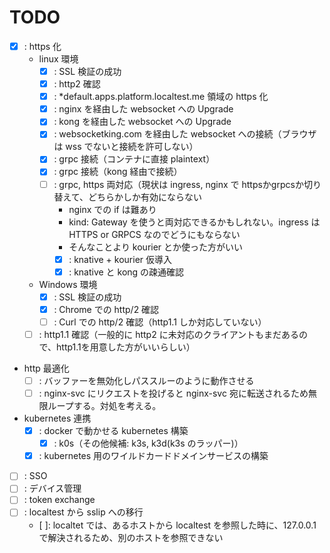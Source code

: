 # TODO

* [x] : https 化
    * linux 環境
        * [x] : SSL 検証の成功
        * [x] : http2 確認
        * [x] : *default.apps.platform.localtest.me 領域の https 化
        * [x] : nginx を経由した websocket への Upgrade
        * [x] : kong を経由した websocket への Upgrade
        * [x] : websocketking.com を経由した websocket への接続（ブラウザは wss でないと接続を許可しない）
        * [x] : grpc 接続（コンテナに直接 plaintext）
        * [x] : grpc 接続（kong 経由で接続）
        * [ ] : grpc, https 両対応（現状は ingress, nginx で httpsかgrpcsか切り替えて、どちらかしか有効にならない
          * nginx での if は難あり
          * kind: Gateway を使うと両対応できるかもしれない。ingress は HTTPS or GRPCS なのでどうにもならない
          * そんなことより kourier とか使った方がいい
          * [x] : knative + kourier 仮導入
          * [x] : knative と kong の疎通確認
    * Windows 環境
        * [x] : SSL 検証の成功
        * [x] : Chrome での http/2 確認
        * [ ] : Curl での http/2 確認（http1.1 しか対応していない）
    * [ ] : http1.1 確認（一般的に http2 に未対応のクライアントもまだあるので、http1.1を用意した方がいいらしい）
* http 最適化
  * [ ] : バッファーを無効化しパススルーのように動作させる
  * [ ] : nginx-svc にリクエストを投げると nginx-svc 宛に転送されるため無限ループする。対処を考える。
* kubernetes 連携
  * [x] : docker で動かせる kubernetes 構築
    * [x] : k0s（その他候補: k3s, k3d(k3s のラッパー)）
  * [x] : kubernetes 用のワイルドカードドメインサービスの構築
* [ ] : SSO
* [ ] : デバイス管理
* [ ] : token exchange
* [ ] : localtest から sslip への移行
  * [ ]: localtet では、あるホストから localtest を参照した時に、127.0.0.1 で解決されるため、別のホストを参照できない
